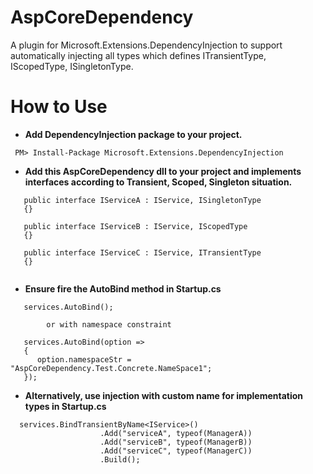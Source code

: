 # AspCoreDependency

A plugin for Microsoft.Extensions.DependencyInjection to support automatically injecting all types which defines ITransientType, IScopedType, ISingletonType. 

# How to Use

* **Add DependencyInjection package to your project.**
```
 PM> Install-Package Microsoft.Extensions.DependencyInjection
```
* **Add this AspCoreDependency dll to your project and implements interfaces according to Transient, Scoped, Singleton situation.**
```
   public interface IServiceA : IService, ISingletonType
   {}
   
   public interface IServiceB : IService, IScopedType
   {}
   
   public interface IServiceC : IService, ITransientType
   {}
   
```
* **Ensure fire the AutoBind method in Startup.cs**
```
   services.AutoBind();
        
        or with namespace constraint
 
   services.AutoBind(option =>
   {
      option.namespaceStr = "AspCoreDependency.Test.Concrete.NameSpace1";
   });
```
* **Alternatively, use injection with custom name for implementation types in Startup.cs**

```
  services.BindTransientByName<IService>()
                    .Add("serviceA", typeof(ManagerA))
                    .Add("serviceB", typeof(ManagerB))
                    .Add("serviceC", typeof(ManagerC))
                    .Build();
```
